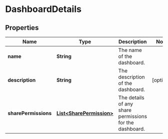 # DashboardDetails

## Properties
Name | Type | Description | Notes
------------ | ------------- | ------------- | -------------
**name** | **String** | The name of the dashboard. | 
**description** | **String** | The description of the dashboard. |  [optional]
**sharePermissions** | [**List&lt;SharePermission&gt;**](SharePermission.md) | The details of any share permissions for the dashboard. | 
